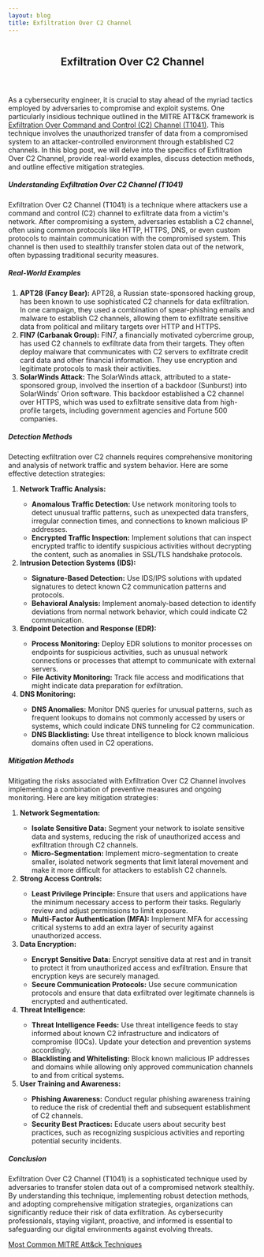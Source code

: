 ```yaml
---
layout: blog
title: Exfiltration Over C2 Channel
---
```



<div id="main" class="s-content__main large-8 column">
<article class="entry">

<header class="entry__header">

<h2 class="entry__title h1">
    Exfiltration Over C2 Channel
</h2>        
</header>

<div class="entry__content">

<p>As a cybersecurity engineer, it is crucial to stay ahead of the myriad tactics employed by adversaries to compromise and exploit systems. One particularly insidious technique outlined in the MITRE ATT&CK framework is <a href="https://attack.mitre.org/techniques/T1041/">Exfiltration Over Command and Control (C2) Channel (T1041)</a>. This technique involves the unauthorized transfer of data from a compromised system to an attacker-controlled environment through established C2 channels. In this blog post, we will delve into the specifics of Exfiltration Over C2 Channel, provide real-world examples, discuss detection methods, and outline effective mitigation strategies.</p>

<h5>Understanding Exfiltration Over C2 Channel (T1041)</h5>

<p>Exfiltration Over C2 Channel (T1041) is a technique where attackers use a command and control (C2) channel to exfiltrate data from a victim's network. After compromising a system, adversaries establish a C2 channel, often using common protocols like HTTP, HTTPS, DNS, or even custom protocols to maintain communication with the compromised system. This channel is then used to stealthily transfer stolen data out of the network, often bypassing traditional security measures.</p>

<h5>Real-World Examples</h5>
<ol>
    <li><strong>APT28 (Fancy Bear):</strong> APT28, a Russian state-sponsored hacking group, has been known to use sophisticated C2 channels for data exfiltration. In one campaign, they used a combination of spear-phishing emails and malware to establish C2 channels, allowing them to exfiltrate sensitive data from political and military targets over HTTP and HTTPS.</li>
    <li><strong>FIN7 (Carbanak Group):</strong> FIN7, a financially motivated cybercrime group, has used C2 channels to exfiltrate data from their targets. They often deploy malware that communicates with C2 servers to exfiltrate credit card data and other financial information. They use encryption and legitimate protocols to mask their activities.</li>
    <li><strong>SolarWinds Attack:</strong> The SolarWinds attack, attributed to a state-sponsored group, involved the insertion of a backdoor (Sunburst) into SolarWinds' Orion software. This backdoor established a C2 channel over HTTPS, which was used to exfiltrate sensitive data from high-profile targets, including government agencies and Fortune 500 companies.</li>
</ol>
<h5>Detection Methods</h5>
<p>
Detecting exfiltration over C2 channels requires comprehensive monitoring and analysis of network traffic and system behavior. Here are some effective detection strategies:
<ol>
    <li><strong>Network Traffic Analysis:</strong></li>
    <ul>
        <li><strong>Anomalous Traffic Detection:</strong> Use network monitoring tools to detect unusual traffic patterns, such as unexpected data transfers, irregular connection times, and connections to known malicious IP addresses.</li>
        <li><strong>Encrypted Traffic Inspection:</strong> Implement solutions that can inspect encrypted traffic to identify suspicious activities without decrypting the content, such as anomalies in SSL/TLS handshake protocols.</li>
    </ul>
    <li><strong>Intrusion Detection Systems (IDS):</strong></li>
    <ul>
        <li><strong>Signature-Based Detection:</strong> Use IDS/IPS solutions with updated signatures to detect known C2 communication patterns and protocols.</li>
        <li><strong>Behavioral Analysis:</strong> Implement anomaly-based detection to identify deviations from normal network behavior, which could indicate C2 communication.</li>
    </ul>
    <li><strong>Endpoint Detection and Response (EDR):</strong></li>
    <ul>
        <li><strong>Process Monitoring:</strong> Deploy EDR solutions to monitor processes on endpoints for suspicious activities, such as unusual network connections or processes that attempt to communicate with external servers.</li>
        <li><strong>File Activity Monitoring:</strong> Track file access and modifications that might indicate data preparation for exfiltration.</li>
    </ul>
    <li><strong>DNS Monitoring:</strong></li>
    <ul>
        <li><strong>DNS Anomalies:</strong> Monitor DNS queries for unusual patterns, such as frequent lookups to domains not commonly accessed by users or systems, which could indicate DNS tunneling for C2 communication.</li>
        <li><strong>DNS Blacklisting:</strong> Use threat intelligence to block known malicious domains often used in C2 operations.</li>
    </ul>
</ol></p>
<h5>Mitigation Methods</h5>
<p>
Mitigating the risks associated with Exfiltration Over C2 Channel involves implementing a combination of preventive measures and ongoing monitoring. Here are key mitigation strategies:
<ol>
    <li><strong>Network Segmentation:</strong></li>
    <ul>
        <li><strong>Isolate Sensitive Data:</strong> Segment your network to isolate sensitive data and systems, reducing the risk of unauthorized access and exfiltration through C2 channels.</li>
        <li><strong>Micro-Segmentation:</strong> Implement micro-segmentation to create smaller, isolated network segments that limit lateral movement and make it more difficult for attackers to establish C2 channels.</li>
    </ul>
    <li><strong>Strong Access Controls:</strong></li>
    <ul>
        <li><strong>Least Privilege Principle:</strong> Ensure that users and applications have the minimum necessary access to perform their tasks. Regularly review and adjust permissions to limit exposure.</li>
        <li><strong>Multi-Factor Authentication (MFA):</strong> Implement MFA for accessing critical systems to add an extra layer of security against unauthorized access.</li>
    </ul>
    <li><strong>Data Encryption:</strong></li>
    <ul>
        <li><strong>Encrypt Sensitive Data:</strong> Encrypt sensitive data at rest and in transit to protect it from unauthorized access and exfiltration. Ensure that encryption keys are securely managed.</li>
        <li><strong>Secure Communication Protocols:</strong> Use secure communication protocols and ensure that data exfiltrated over legitimate channels is encrypted and authenticated.</li>
    </ul>
    <li><strong>Threat Intelligence:</strong></li>
    <ul>
        <li><strong>Threat Intelligence Feeds:</strong> Use threat intelligence feeds to stay informed about known C2 infrastructure and indicators of compromise (IOCs). Update your detection and prevention systems accordingly.</li>
        <li><strong>Blacklisting and Whitelisting:</strong> Block known malicious IP addresses and domains while allowing only approved communication channels to and from critical systems.</li>
    </ul>
    <li><strong>User Training and Awareness:</strong></li>
    <ul>
        <li><strong>Phishing Awareness:</strong> Conduct regular phishing awareness training to reduce the risk of credential theft and subsequent establishment of C2 channels.</li>
        <li><strong>Security Best Practices:</strong> Educate users about security best practices, such as recognizing suspicious activities and reporting potential security incidents.</li>
    </ul>
</ol></p>
<h5>Conclusion</h5>
<p>Exfiltration Over C2 Channel (T1041) is a sophisticated technique used by adversaries to transfer stolen data out of a compromised network stealthily. By understanding this technique, implementing robust detection methods, and adopting comprehensive mitigation strategies, organizations can significantly reduce their risk of data exfiltration. As cybersecurity professionals, staying vigilant, proactive, and informed is essential to safeguarding our digital environments against evolving threats.</p>

<p><a href="../../03/25/MITRE_Att&ck_Intro.html">Most Common MITRE Att&ck Techniques</a></p>

</div>
</article> <!-- end entry -->

</div> <!-- end main -->  